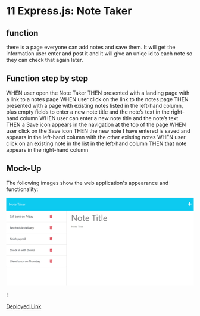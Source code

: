 # 11 Express.js: Note Taker

## function

there is a page everyone can add notes and save them.
It will get the information user enter and post it and it will give an uniqe id to each note so they can check that again later.





## Function step by step



WHEN user open the Note Taker
THEN presented with a landing page with a link to a notes page
WHEN user click on the link to the notes page
THEN  presented with a page with existing notes listed in the left-hand column, plus empty fields to enter a new note title and the note’s text in the right-hand column
WHEN user can enter a new note title and the note’s text
THEN a Save icon appears in the navigation at the top of the page
WHEN user click on the Save icon
THEN the new note I have entered is saved and appears in the left-hand column with the other existing notes
WHEN user click on an existing note in the list in the left-hand column
THEN that note appears in the right-hand column




## Mock-Up

The following images show the web application's appearance and functionality:

![preview image](https://github.com/samiyeahsan/notes/blob/main/Assets/screenshot.png)

!


[Deployed Link](https://samiyeahsan.github.io/notes/)